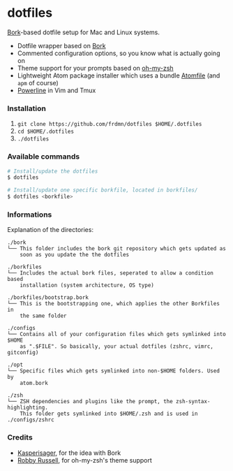 dotfiles
========

[Bork](https://github.com/mattly/bork)-based dotfile setup for Mac and Linux systems.

* Dotfile wrapper based on [Bork](https://github.com/mattly/bork)
* Commented configuration options, so you know what is actually going on
* Theme support for your prompts based on [oh-my-zsh](https://github.com/robbyrussell/oh-my-zsh/)
* Lightweight Atom package installer which uses a bundle [Atomfile](opt/Atomfile) (and `apm` of course)
* [Powerline](https://github.com/Lokaltog/powerline) in Vim and Tmux

### Installation

1. `git clone https://github.com/frdmn/dotfiles $HOME/.dotfiles`
2. `cd $HOME/.dotfiles`
3. `./dotfiles`

### Available commands

```sh
# Install/update the dotfiles
$ dotfiles

# Install/update one specific borkfile, located in borkfiles/
$ dotfiles <borkfile>
```

### Informations

Explanation of the directories:

```
./bork
└── This folder includes the bork git repository which gets updated as
    soon as you update the the dotfiles

./borkfiles
└── Includes the actual bork files, seperated to allow a condition based
    installation (system architecture, OS type)

./borkfiles/bootstrap.bork
└── This is the bootstrapping one, which applies the other Borkfiles in
    the same folder

./configs
└── Contains all of your configuration files which gets symlinked into $HOME
    as ".$FILE". So basically, your actual dotfiles (zshrc, vimrc, gitconfig)

./opt
└── Specific files which gets symlinked into non-$HOME folders. Used by
    atom.bork

./zsh
└── ZSH dependencies and plugins like the prompt, the zsh-syntax-highlighting.
    This folder gets symlinked into $HOME/.zsh and is used in ./configs/zshrc
```

### Credits

* [Kasperisager](https://github.com/kasperisager), for the idea with Bork
* [Robby Russell](https://github.com/robbyrussell), for oh-my-zsh's theme support
